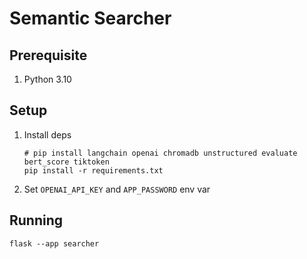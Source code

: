 # Semantic Searcher

## Prerequisite

1. Python 3.10

## Setup

1. Install deps

    ```shell
    # pip install langchain openai chromadb unstructured evaluate bert_score tiktoken
    pip install -r requirements.txt
    ```

2. Set `OPENAI_API_KEY` and `APP_PASSWORD` env var

## Running

```shell
flask --app searcher
```
